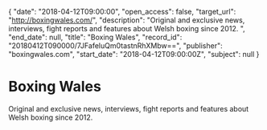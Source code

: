 {
  "date": "2018-04-12T09:00:00", 
  "open_access": false, 
  "target_url": "http://boxingwales.com/", 
  "description": "Original and exclusive news, interviews, fight reports and features about Welsh boxing since 2012. ", 
  "end_date": null, 
  "title": "Boxing Wales", 
  "record_id": "20180412T090000/7JFafeluQm0tastnRhXMbw==", 
  "publisher": "boxingwales.com", 
  "start_date": "2018-04-12T09:00:00Z", 
  "subject": null
}

# Boxing Wales

Original and exclusive news, interviews, fight reports and features about Welsh boxing since 2012. 